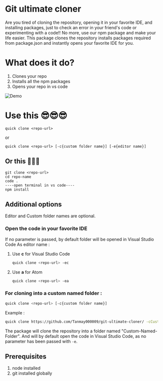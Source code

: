# Git ultimate cloner


Are you tired of cloning the repository, opening it in your favorite IDE, and installing packages, just to check an error in your friend's code or experimenting with a code!! No more, use our npm package and make your life easier.
This package clones the repository installs packages required from package.json and instantly opens your favorite IDE for you.

# What does it do?
1. Clones your repo
2. Installs all the npm packages
3. Opens your repo in vs code

![Demo](https://res.cloudinary.com/sankarkvs/image/upload/v1620725916/images/gunvvv_isldke.png)

# Use this 😎😎😎

    quick clone <repo-url>
    
or 
    
    quick clone <repo-url> [-c{custom folder name}] [-e{editor name}]
    
## Or this 🥵🥵🥵
    
    git clone <repo-url>
    cd repo-name
    code .
    ----open terminal in vs code----
    npm install

## Additional options
Editor and Custom folder names are optional.
### Open the code in your favorite IDE
If no parameter is passed, by default folder will be opened in Visual Studio Code
As editor name :

1. Use **c** for Visual Studio Code
    ```sh
    quick clone <repo-url> -ec
    ```
2. Use **a** for Atom
    ```sh
    quick clone <repo-url> -ea
    ```

### For cloning into a custom named folder :
```sh
quick clone <repo-url> [-c{custom folder name}]
```
Example :
```sh
quick clone https://github.com/Tanmay000009/git-ultimate-cloner/ -cCustom-Named-Folder
```
The package will clone the repository into a folder named "Custom-Named-Folder". And will by default open the code in Visual Studio Code, as no parameter has been passed with `-e`.

## Prerequisites

1.  node installed
2.  git installed globally
